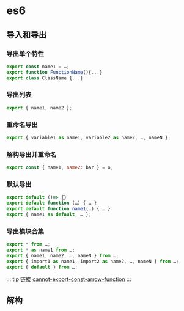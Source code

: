 # es6

## 导入和导出
### 导出单个特性
```js
export const name1 = …;
export function FunctionName(){...}
export class ClassName {...}
```
### 导出列表
```js
export { name1, name2 };
```
### 重命名导出
```js
export { variable1 as name1, variable2 as name2, …, nameN };
```
### 解构导出并重命名
```js
export const { name1, name2: bar } = o;
```
### 默认导出
```js
export default ()=> {}
export default function (…) { … } 
export default function name1(…) { … }
export { name1 as default, … };
```
### 导出模块合集
```js
export * from …; 
export * as name1 from …; 
export { name1, name2, …, nameN } from …;
export { import1 as name1, import2 as name2, …, nameN } from …;
export { default } from …;
```
::: tip 链接
[cannot-export-const-arrow-function](https://stackoverflow.com/questions/34676984/cannot-export-const-arrow-function)
:::



## 解构